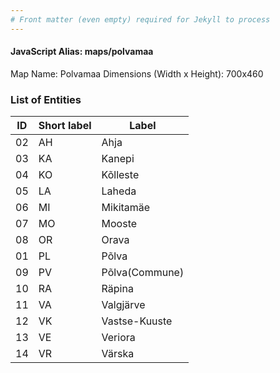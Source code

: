 ```yaml
---
# Front matter (even empty) required for Jekyll to process
---
```


#### JavaScript Alias: maps/polvamaa

Map Name: Polvamaa
Dimensions (Width x Height): 700x460





### List of Entities

ID | Short label | Label
---|---|---|
02|AH|Ahja
03|KA|Kanepi
04|KO|Kõlleste
05|LA|Laheda
06|MI|Mikitamäe
07|MO|Mooste
08|OR|Orava
01|PL|Põlva
09|PV|Põlva(Commune)
10|RA|Räpina
11|VA|Valgjärve
12|VK|Vastse-Kuuste
13|VE|Veriora
14|VR|Värska

